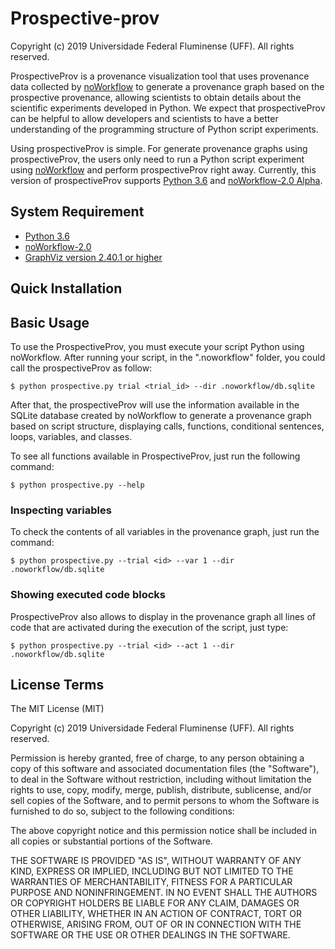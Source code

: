 # Prospective-prov

Copyright (c) 2019 Universidade Federal Fluminense (UFF). All rights reserved.

ProspectiveProv is a provenance visualization tool that uses provenance data collected by 
[noWorkflow](https://github.com/gems-uff/noworkflow) to generate a provenance graph based on the prospective provenance, allowing scientists to obtain details about the scientific experiments developed in Python. We expect that prospectiveProv can be helpful to allow developers and scientists to have a better understanding of the programming structure of Python script experiments. 

Using prospectiveProv is simple. For generate provenance graphs using prospectiveProv, the users only need to run a Python script experiment using [noWorkflow](https://github.com/gems-uff/noworkflow) and perform prospectiveProv right away. Currently, this version of prospectiveProv supports [Python 3.6](https://www.python.org/downloads/release/python-360/) and [noWorkflow-2.0 Alpha](https://github.com/gems-uff/noworkflow/tree/2.0-alpha).

## System Requirement
   - [Python 3.6](https://www.python.org/downloads/release/python-360/)
   - [noWorkflow-2.0](https://github.com/gems-uff/noworkflow/tree/2.0-alpha)
   - [GraphViz version 2.40.1 or higher](https://www.graphviz.org/)

## Quick Installation

## Basic Usage
To use the ProspectiveProv, you must execute your script Python using noWorkflow. After running your script, in the ".noworkflow" folder, you could call the prospectiveProv as follow: 
```
$ python prospective.py trial <trial_id> --dir .noworkflow/db.sqlite 
```
After that, the prospectiveProv will use the information available in the SQLite database created by noWorkflow to generate a provenance graph based on script structure, displaying calls, functions, conditional sentences, loops, variables, and classes.

To see all functions available in ProspectiveProv, just run the following command:
```
$ python prospective.py --help 
```
### Inspecting variables

To check the contents of all variables in the provenance graph, just run the command:
```
$ python prospective.py --trial <id> --var 1 --dir .noworkflow/db.sqlite
```
### Showing executed code blocks

ProspectiveProv also allows to display in the provenance graph all lines of code that are activated during the execution of the script, just type:
```
$ python prospective.py --trial <id> --act 1 --dir .noworkflow/db.sqlite
```

### 

## License Terms
The MIT License (MIT)

Copyright (c) 2019 Universidade Federal Fluminense (UFF). All rights reserved.

Permission is hereby granted, free of charge, to any person obtaining a copy of this software and associated documentation files (the "Software"), to deal in the Software without restriction, including without limitation the rights to use, copy, modify, merge, publish, distribute, sublicense, and/or sell copies of the Software, and to permit persons to whom the Software is furnished to do so, subject to the following conditions:

The above copyright notice and this permission notice shall be included in all copies or substantial portions of the Software.

THE SOFTWARE IS PROVIDED "AS IS", WITHOUT WARRANTY OF ANY KIND, EXPRESS OR IMPLIED, INCLUDING BUT NOT LIMITED TO THE WARRANTIES OF MERCHANTABILITY, FITNESS FOR A PARTICULAR PURPOSE AND NONINFRINGEMENT. IN NO EVENT SHALL THE AUTHORS OR COPYRIGHT HOLDERS BE LIABLE FOR ANY CLAIM, DAMAGES OR OTHER LIABILITY, WHETHER IN AN ACTION OF CONTRACT, TORT OR OTHERWISE, ARISING FROM, OUT OF OR IN CONNECTION WITH THE SOFTWARE OR THE USE OR OTHER DEALINGS IN THE SOFTWARE.
